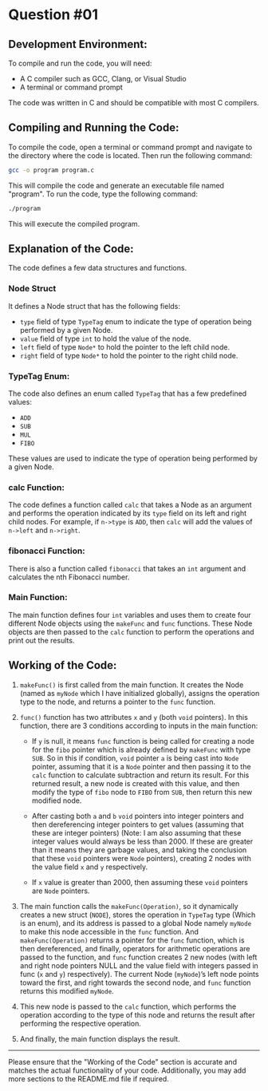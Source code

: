 # Question #01

## Development Environment:

To compile and run the code, you will need:

- A C compiler such as GCC, Clang, or Visual Studio
- A terminal or command prompt

The code was written in C and should be compatible with most C compilers.

## Compiling and Running the Code:

To compile the code, open a terminal or command prompt and navigate to the directory where the code is located. Then run the following command:

```bash
gcc -o program program.c
```

This will compile the code and generate an executable file named "program". To run the code, type the following command:

```bash
./program
```

This will execute the compiled program.

## Explanation of the Code:

The code defines a few data structures and functions.

### Node Struct

It defines a Node struct that has the following fields:

- `type` field of type `TypeTag` enum to indicate the type of operation being performed by a given Node.
- `value` field of type `int` to hold the value of the node.
- `left` field of type `Node*` to hold the pointer to the left child node.
- `right` field of type `Node*` to hold the pointer to the right child node.

### TypeTag Enum:

The code also defines an enum called `TypeTag` that has a few predefined values:

- `ADD`
- `SUB`
- `MUL`
- `FIBO`

These values are used to indicate the type of operation being performed by a given Node.

### calc Function:

The code defines a function called `calc` that takes a Node as an argument and performs the operation indicated by its `type` field on its left and right child nodes. For example, if `n->type` is `ADD`, then `calc` will add the values of `n->left` and `n->right`.

### fibonacci Function:

There is also a function called `fibonacci` that takes an `int` argument and calculates the nth Fibonacci number.

### Main Function:

The main function defines four `int` variables and uses them to create four different Node objects using the `makeFunc` and `func` functions. These Node objects are then passed to the `calc` function to perform the operations and print out the results.

## Working of the Code:

1. `makeFunc()` is first called from the main function. It creates the Node (named as `myNode` which I have initialized globally), assigns the operation type to the node, and returns a pointer to the `func` function.
2. `func()` function has two attributes `x` and `y` (both `void` pointers). In this function, there are 3 conditions according to inputs in the main function:

   - If `y` is null, it means `func` function is being called for creating a node for the `fibo` pointer which is already defined by `makeFunc` with type `SUB`. So in this if condition, `void` pointer `a` is being cast into `Node` pointer, assuming that it is a `Node` pointer and then passing it to the `calc` function to calculate subtraction and return its result. For this returned result, a new node is created with this value, and then modify the type of `fibo` node to `FIBO` from `SUB`, then return this new modified node.

   - After casting both `a` and `b` `void` pointers into integer pointers and then dereferencing integer pointers to get values (assuming that these are integer pointers) (Note: I am also assuming that these integer values would always be less than 2000. If these are greater than it means they are garbage values, and taking the conclusion that these `void` pointers were `Node` pointers), creating 2 nodes with the value field `x` and `y` respectively.

   - If `x` value is greater than 2000, then assuming these `void` pointers are `Node` pointers.

3. The main function calls the `makeFunc(Operation)`, so it dynamically creates a new struct (`NODE`), stores the operation in `TypeTag` type (Which is an enum), and its address is passed to a global Node namely `myNode` to make this node accessible in the `func` function. And `makeFunc(Operation)` returns a pointer for the `func` function, which is then dereferenced, and finally, operators for arithmetic operations are passed to the function, and `func` function creates 2 new nodes (with left and right node pointers NULL and the value field with integers passed in func (`x` and `y`) respectively). The current Node (`myNode`)’s left node points toward the first, and right towards the second node, and `func` function returns this modified `myNode`.

4. This new node is passed to the `calc` function, which performs the operation according to the type of this node and returns the result after performing the respective operation.

5. And finally, the main function displays the result.

---

Please ensure that the "Working of the Code" section is accurate and matches the actual functionality of your code. Additionally, you may add more sections to the README.md file if required.

